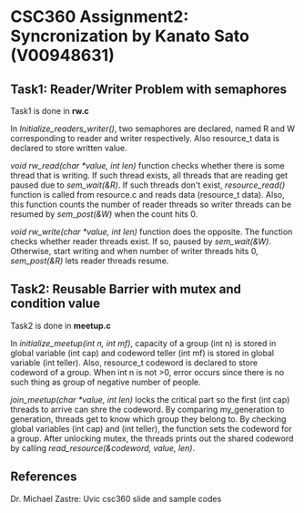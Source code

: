 # CSC360 Assignment2: Syncronization by Kanato Sato (V00948631)
## Task1: Reader/Writer Problem with semaphores
Task1 is done in **rw.c**

In *Initialize_readers_writer()*, two semaphores are declared, named R and W corresponding to reader and writer respectively.
Also resource_t data is declared to store written value.

*void rw_read(char \*value, int len)* function checks whether there is some thread that is writing. If such thread exists, 
all threads that are reading get paused due to *sem_wait(&R)*. If such threads don't exist, *resource_read()* function is called from resource.c 
and reads data (resource_t data).
Also, this function counts the number of reader threads so writer threads can be resumed by *sem_post(&W)* when the count hits 0.

*void rw_write(char \*value, int len)* function does the opposite. The function checks whether reader threads exist. If so, paused by *sem_wait(&W)*. 
Otherwise, start writing and when number of writer threads hits 0, *sem_post(&R)* lets reader threads resume. 

## Task2: Reusable Barrier with mutex and condition value
Task2 is done in **meetup.c**

In *initialize_meetup(int n, int mf)*, capacity of a group (int n) is stored in global variable (int cap) and codeword teller (int mf) is stored in global variable (int teller). Also, resource_t codeword is declared to store codeword of a group. When int n is not >0, error occurs since there is no such thing as group of negative number of people.

*join_meetup(char \*value, int len)* locks the critical part so the first (int cap) threads to arrive can shre the codeword.
By comparing my_generation to generation, threads get to know which group they belong to.
By checking global variables (int cap) and (int teller), the function sets the codeword for a group. 
After unlocking mutex, the threads prints out the shared codeword by calling *read_resource(&codeword, value, len)*.

## References
Dr. Michael Zastre: Uvic csc360 slide and sample codes
